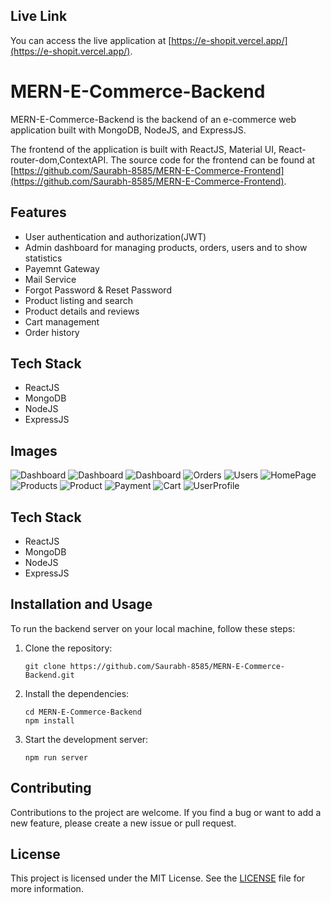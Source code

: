 ## Live Link

You can access the live application at [https://e-shopit.vercel.app/](https://e-shopit.vercel.app/).

# MERN-E-Commerce-Backend

MERN-E-Commerce-Backend is the backend of an e-commerce web application built with MongoDB, NodeJS, and ExpressJS.

The frontend of the application is built with ReactJS, Material UI, React-router-dom,ContextAPI. The source code for the frontend can be found at [https://github.com/Saurabh-8585/MERN-E-Commerce-Frontend](https://github.com/Saurabh-8585/MERN-E-Commerce-Frontend).

## Features

- User authentication and authorization(JWT)
- Admin dashboard for managing products, orders, users and to show statistics
- Payemnt Gateway
- Mail Service
- Forgot Password & Reset Password
- Product listing and search
- Product details and reviews
- Cart management
- Order history

## Tech Stack

- ReactJS
- MongoDB
- NodeJS
- ExpressJS

## Images

![Dashboard](https://res.cloudinary.com/dxguqzge7/image/upload/v1682853694/Stat1_asehhd.png)
![Dashboard](https://res.cloudinary.com/dxguqzge7/image/upload/v1682853694/Stat2_tw25cm.png)
![Dashboard](https://res.cloudinary.com/dxguqzge7/image/upload/v1682956688/Stat3_rslfzi.png)
![Orders](https://res.cloudinary.com/dxguqzge7/image/upload/v1682956689/Orders_cyfzkp.png)
![Users](https://res.cloudinary.com/dxguqzge7/image/upload/v1682956689/Users_nxx1cs.png)
![HomePage](https://res.cloudinary.com/dxguqzge7/image/upload/v1682853694/Home_bcr44v.png)
![Products](https://res.cloudinary.com/dxguqzge7/image/upload/v1682853695/Products_vxf8pr.png)
![Product](https://res.cloudinary.com/dxguqzge7/image/upload/v1682853694/Product_tnba6w.png)
![Payment](https://res.cloudinary.com/dxguqzge7/image/upload/v1682853693/Payment_xrucd9.png)
![Cart](https://res.cloudinary.com/dxguqzge7/image/upload/v1682853693/Cart_zpzmwr.png)
![UserProfile](https://res.cloudinary.com/dxguqzge7/image/upload/v1682853694/User_lyfday.png)

## Tech Stack

- ReactJS
- MongoDB
- NodeJS
- ExpressJS

## Installation and Usage

To run the backend server on your local machine, follow these steps:

1. Clone the repository:

   ```
   git clone https://github.com/Saurabh-8585/MERN-E-Commerce-Backend.git
   ```

2. Install the dependencies:

   ```
   cd MERN-E-Commerce-Backend
   npm install
   ```

3. Start the development server:

   ```
   npm run server
   ```

## Contributing

Contributions to the project are welcome. If you find a bug or want to add a new feature, please create a new issue or pull request.

## License

This project is licensed under the MIT License. See the [LICENSE](LICENSE) file for more information.
